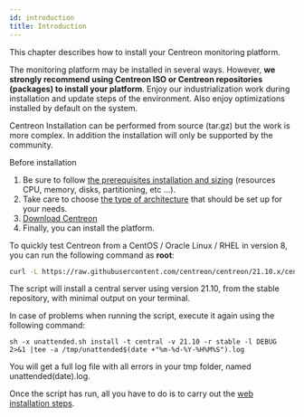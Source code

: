 ```yaml
---
id: introduction
title: Introduction
---
```


This chapter describes how to install your Centreon monitoring platform.

The monitoring platform may be installed in several ways. However, **we strongly
recommend using Centreon ISO or Centreon repositories (packages) to install your
platform**. Enjoy our industrialization work during installation and update steps
of the environment. Also enjoy optimizations installed by default on the system.

Centreon Installation can be performed from source (tar.gz) but the work is more
complex. In addition the installation will only be supported by the community.

Before installation

1.  Be sure to follow [the prerequisites installation and
    sizing](prerequisites.md) (resources CPU, memory, disks,
    partitioning, etc ...).
2.  Take care to choose [the type of architecture](architectures.md) that
    should be set up for your needs.
3.  [Download Centreon](https://download.centreon.com/)
4.  Finally, you can install the platform.

To quickly test Centreon from a CentOS / Oracle Linux / RHEL in version 8, you
can run the following command as **root**:

```Bash
curl -L https://raw.githubusercontent.com/centreon/centreon/21.10.x/centreon/unattended.sh | sh
```

The script will install a central server using version 21.10, from the stable repository, with minimal output on your terminal.

In case of problems when running the script, execute it again using the following command:

```shell
sh -x unattended.sh install -t central -v 21.10 -r stable -l DEBUG  2>&1 |tee -a /tmp/unattended$(date +"%m-%d-%Y-%H%M%S").log
```

You will get a full log file with all errors in your tmp folder, named unattended(date).log.

Once the script has run, all you have to do is to carry out the [web installation steps](web-and-post-installation.md).
